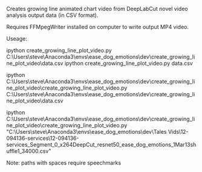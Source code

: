 

Creates growing line animated chart video from DeepLabCut novel video analysis output data (in CSV format).

Requires FFMpegWriter installed on computer to write output MP4 video.


Useage:

ipython create_growing_line_plot_video.py C:\Users\steve\Anaconda3\envs\ease_dog_emotions\dev\create_growing_line_plot_video\data.csv
ipython create_growing_line_plot_video.py data.csv

ipython C:\Users\steve\Anaconda3\envs\ease_dog_emotions\dev\create_growing_line_plot_video\create_growing_line_plot_video.py C:\Users\steve\Anaconda3\envs\ease_dog_emotions\dev\create_growing_line_plot_video\data.csv

ipython C:\Users\steve\Anaconda3\envs\ease_dog_emotions\dev\create_growing_line_plot_video\create_growing_line_plot_video.py "C:\Users\steve\Anaconda3\envs\ease_dog_emotions\dev\Tales Vids\12-094136-services\12-094136-services_Segment_0_x264DeepCut_resnet50_ease_dog_emotions_1Mar13shuffle1_34000.csv"

Note: paths with spaces require speechmarks



